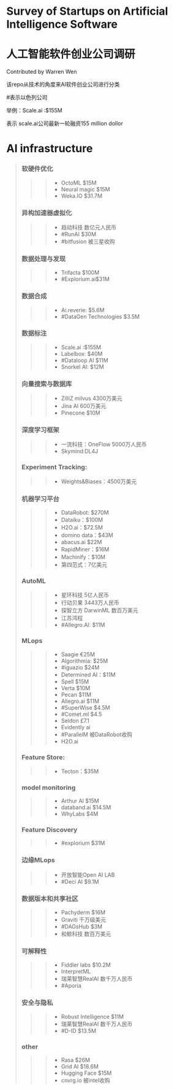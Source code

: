 # Survey of Startups on Artificial Intelligence Software
# 人工智能软件创业公司调研
Contributed by Warren Wen

该repo从技术的角度来AI软件创业公司进行分类

#表示以色列公司

举例：Scale.ai :$155M

表示 scale.ai公司最新一轮融资155 million dollor
# AI infrastructure
>### 软硬件优化
>>>* OctoML $15M
>>>* Neural magic $15M
>>>* Weka.IO $31.7M
>### 异构加速器虚拟化
>>>* 趋动科技 数亿元人民币
>>>* #RunAI $30M
>>>* #bitfusion 被三星收购
>### 数据处理与发现
>>>* Trifacta $100M
>>>* #Explorium.ai$31M
>### 数据合成
>>>* Ai.reverie: $5.6M
>>>* #DataGen Technologies $3.5M
>### 数据标注
>>>* Scale.ai :$155M 
>>>* Labelbox: $40M
>>>* #Dataloop AI $11M
>>>* Snorkel AI: $12M
>### 向量搜索与数据库
>>>* ZilliZ milvus 4300万美元
>>>* Jina AI 600万美元
>>>* Pinecone $10M
>### 深度学习框架
>>>* 一流科技：OneFlow 5000万人民币
>>>* Skymind:DL4J
>### Experiment Tracking:
>>>* Weights&Biases：4500万美元
>### 机器学习平台
>>>* DataRobot: $270M 
>>>* Dataiku：$100M
>>>* H2O.ai：$72.5M
>>>* domino data：$43M
>>>* abacus.ai $22M 
>>>* RapidMiner：$16M
>>>* Machinify：$10M
>>>* 第四范式：7亿美元
>### AutoML
>>>* 星环科技 5亿人民币
>>>* 行动贝果 3443万人民币
>>>* 探智立方 DarwinML 数百万美元
>>>* 江苏鸿程
>>>* #Allegro.AI: $11M
>### MLops
>>>* Saagie €25M
>>>* Algorithmia: $25M
>>>* #iguazio $24M
>>>* Determined AI：$11M
>>>* Spell $15M
>>>* Verta $10M
>>>* Pecan $11M
>>>* Allegro.ai  $11M
>>>* #SuperWise $4.5M
>>>* #Comet.ml $4.5
>>>* Seldon £7.1
>>>* Evidently ai
>>>* #ParallelM 被DataRobot收购
>>>* H2O.ai
>### Feature Store:
>>>* Tecton：$35M
>### model monitoring
>>>* Arthur AI $15M
>>>* databand.ai $14.5M
>>>* WhyLabs $4M
>### Feature Discovery
>>>* #explorium $31M
>### 边缘MLops
>>>* 开放智能Open AI LAB
>>>* #Deci AI $9.1M
>### 数据版本和共享社区
>>>* Pachyderm $16M
>>>* Graviti 千万级美元
>>>* #DAGsHub $3M
>>>* 和鲸科技 数百万美元
>### 可解释性
>>>* Fiddler labs $10.2M
>>>* InterpretML
>>>* 瑞莱智慧RealAI 数千万人民币
>>>* #Aporia
>### 安全与隐私
>>>* Robust Intelligence $11M
>>>* 瑞莱智慧RealAI 数千万人民币
>>>* #D-ID $13.5M
>### other
>>>* Rasa $26M
>>>* Grid AI $18.6M
>>>* Hugging Face $15M
>>>* cnvrg.io 被intel收购

